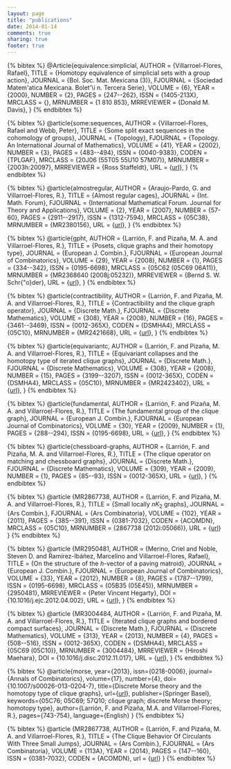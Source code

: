 ```yaml
---
layout: page
title: "publications"
date: 2014-01-14
comments: true
sharing: true
footer: true
---
```


{% bibtex %}
@Article{equivalence:simplicial,
    AUTHOR = {Villarroel-Flores, Rafael},
     TITLE = {Homotopy equivalence of simplicial sets with a group action},
   JOURNAL = {Bol. Soc. Mat. Mexicana (3)},
  FJOURNAL = {Sociedad Matem\'atica Mexicana. Bolet\'\i n. Tercera Serie},
    VOLUME = {6},
      YEAR = {2000},
    NUMBER = {2},
     PAGES = {247--262},
      ISSN = {1405-213X},
   MRCLASS = {},
  MRNUMBER = {1 810 853},
MRREVIEWER = {Donald M. Davis},
}
{% endbibtex %}

{% bibtex %}
@article{some:sequences,
   AUTHOR = {Villarroel-Flores, Rafael and Webb, Peter},
     TITLE = {Some split exact sequences in the cohomology of groups},
   JOURNAL = {Topology},
  FJOURNAL = {Topology. An International Journal of Mathematics},
    VOLUME = {41},
      YEAR = {2002},
    NUMBER = {3},
     PAGES = {483--494},
      ISSN = {0040-9383},
     CODEN = {TPLGAF},
   MRCLASS = {20J06 (55T05 55U10 57M07)},
  MRNUMBER = {2003h:20097},
MRREVIEWER = {Ross Staffeldt},
URL = {[url](http://dx.doi.org/10.1016/S0040-9383(01)00012-X)},
}
{% endbibtex %}

{% bibtex %}
@article{almostregular,
    AUTHOR = {Araujo-Pardo, G. and Villarroel-Flores, R.},
     TITLE = {Almost regular cages},
   JOURNAL = {Int. Math. Forum},
  FJOURNAL = {International Mathematical Forum. Journal for Theory and
              Applications},
    VOLUME = {2},
      YEAR = {2007},
    NUMBER = {57-60},
     PAGES = {2911--2917},
      ISSN = {1312-7594},
   MRCLASS = {05C38},
  MRNUMBER = {MR2380156},
  URL = {[url](http://www.m-hikari.com/imf-password2007/57-60-2007/index.html)},
}
{% endbibtex %}

{% bibtex %}
@article{gpht,
   AUTHOR = {Larrión, F. and Pizaña, M. A. and Villarroel-Flores,
              R.},
     TITLE = {Posets, clique graphs and their homotopy type},
   JOURNAL = {European J. Combin.},
  FJOURNAL = {European Journal of Combinatorics},
    VOLUME = {29},
      YEAR = {2008},
    NUMBER = {1},
     PAGES = {334--342},
      ISSN = {0195-6698},
   MRCLASS = {05C62 (05C69 06A11)},
  MRNUMBER = {MR2368640 (2008j:05232)},
MRREVIEWER = {Bernd S. W. Schr{\"o}der},
URL = {[url](http://dx.doi.org/10.1016/j.ejc.2006.04.012)},
}
{% endbibtex %}


{% bibtex %}
@article{contractibility,
   AUTHOR = {Larrión, F. and Pizaña, M. A. and Villarroel-Flores,
              R.},
     TITLE = {Contractibility and the clique graph operator},
   JOURNAL = {Discrete Math.},
  FJOURNAL = {Discrete Mathematics},
    VOLUME = {308},
      YEAR = {2008},
    NUMBER = {16},
     PAGES = {3461--3469},
      ISSN = {0012-365X},
     CODEN = {DSMHA4},
   MRCLASS = {05C10},
  MRNUMBER = {MR2421668},
  URL = {[url](http://dx.doi.org/10.1016/j.disc.2007.07.004)},
}
{% endbibtex %}

{% bibtex %}
@article{equivariantc,
    AUTHOR = {Larrión, F. and Pizaña, M. A. and Villarroel-Flores,
              R.},
     TITLE = {Equivariant collapses and the homotopy type of iterated clique
              graphs},
   JOURNAL = {Discrete Math.},
  FJOURNAL = {Discrete Mathematics},
    VOLUME = {308},
      YEAR = {2008},
    NUMBER = {15},
     PAGES = {3199--3207},
      ISSN = {0012-365X},
     CODEN = {DSMHA4},
   MRCLASS = {05C10},
  MRNUMBER = {MR2423402},
  URL = {[url](http://dx.doi.org/10.1016/j.disc.2007.06.021)},
}
{% endbibtex %}

{% bibtex %}
@article{fundamental,
   AUTHOR = {Larrión, F. and Pizaña, M. A. and Villarroel-Flores,
              R.},
     TITLE = {The fundamental group of the clique graph},
   JOURNAL = {European J. Combin.},
  FJOURNAL = {European Journal of Combinatorics},
    VOLUME = {30},
      YEAR = {2009},
    NUMBER = {1},
     PAGES = {288--294},
      ISSN = {0195-6698},
	  URL = {[url](http://dx.doi.org/10.1016/j.ejc.2007.12.006)},
}
{% endbibtex %}

{% bibtex %}
@article{chessboard-graphs,
   AUTHOR = {Larrión, F. and Pizaña, M. A. and Villarroel-Flores,
              R.},
     TITLE = {The clique operator on matching and chessboard graphs},
   JOURNAL = {Discrete Math.},
  FJOURNAL = {Discrete Mathematics},
    VOLUME = {309},
      YEAR = {2009},
    NUMBER = {1},
     PAGES = {85--93},
      ISSN = {0012-365X},
	  URL = {[url](http://dx.doi.org/10.1016/j.disc.2007.12.047)},
}
{% endbibtex %}

{% bibtex %}
@article {MR2867738,
    AUTHOR = {Larrión, F. and Pizaña, M. A. and Villarroel-Flores,
              R.},
     TITLE = {Small locally $nK_{2}$ graphs},
   JOURNAL = {Ars Combin.},
  FJOURNAL = {Ars Combinatoria},
    VOLUME = {102},
      YEAR = {2011},
     PAGES = {385--391},
      ISSN = {0381-7032},
     CODEN = {ACOMDN},
   MRCLASS = {05C10},
  MRNUMBER = {2867738 (2012i:05066)},
  URL      = {[url](http://www.combinatorialmath.ca/arscombinatoria/vol102.html)}
}
{% endbibtex %}

{% bibtex %}
@article {MR2950481,
    AUTHOR = {Merino, Criel and Noble, Steven D. and
              Ramírez-Ibáñez, Marcelino and
              Villarroel-Flores, Rafael},
     TITLE = {On the structure of the $h$-vector of a paving matroid},
   JOURNAL = {European J. Combin.},
  FJOURNAL = {European Journal of Combinatorics},
    VOLUME = {33},
      YEAR = {2012},
    NUMBER = {8},
     PAGES = {1787--1799},
      ISSN = {0195-6698},
   MRCLASS = {05B35 (05E45)},
  MRNUMBER = {2950481},
MRREVIEWER = {Peter Vincent Hegarty},
       DOI = {10.1016/j.ejc.2012.04.002},
       URL = {[url](http://dx.doi.org/10.1016/j.ejc.2012.04.002)},
}
{% endbibtex %}

{% bibtex %}
@article {MR3004484,
    AUTHOR = {Larrión, F. and Pizaña, M. A. and Villarroel-Flores,
              R.},
     TITLE = {Iterated clique graphs and bordered compact surfaces},
   JOURNAL = {Discrete Math.},
  FJOURNAL = {Discrete Mathematics},
    VOLUME = {313},
      YEAR = {2013},
    NUMBER = {4},
     PAGES = {508--516},
      ISSN = {0012-365X},
     CODEN = {DSMHA4},
   MRCLASS = {05C69 (05C10)},
  MRNUMBER = {3004484},
MRREVIEWER = {Hiroshi Maehara},
       DOI = {10.1016/j.disc.2012.11.017},
       URL = {[url](http://dx.doi.org/10.1016/j.disc.2012.11.017)},
}
{% endbibtex %}

{% bibtex %}
@article{morse,
year={2013},
issn={0218-0006},
journal={Annals of Combinatorics},
volume={17},
number={4},
doi={10.1007/s00026-013-0204-7},
title={Discrete Morse theory and the homotopy type of clique graphs},
url={[url](http://dx.doi.org/10.1007/s00026-013-0204-7)},
publisher={Springer Basel},
keywords={05C76; 05C69; 57Q10; clique graph; discrete Morse theory; homotopy type},
author={Larrión, F. and Pizaña, M.A. and Villarroel-Flores, R.},
pages={743-754},
language={English}
}
{% endbibtex %}

{% bibtex %}
@article {MR2867738,
    AUTHOR = {Larrión, F. and Pizaña, M. A. and Villarroel-Flores,
              R.},
     TITLE = {The Clique Behavior Of Circulants With Three Small Jumps},
   JOURNAL = {Ars Combin.},
  FJOURNAL = {Ars Combinatoria},
    VOLUME = {113A},
      YEAR = {2014},
     PAGES = {147--160},
      ISSN = {0381-7032},
     CODEN = {ACOMDN},
	 url   = {[url](http://www.combinatorialmath.ca/arscombinatoria/vol113A.html)}
}
{% endbibtex %}



